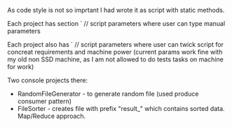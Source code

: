 As code style is not so imprtant I had wrote it as script with static methods.

Each project has section
` // script parameters
where user can type manual parameters

Each project also has
` // script parameters
where user can twick script for concreat requirements and machine power (current params work fine with my old non SSD machine, as I am not allowed to do tests tasks on machine for work)

Two console projects there:
- RandomFileGenerator - to generate random file (used produce consumer pattern)
- FileSorter - creates file with prefix "result_" which contains sorted data. Map/Reduce approach.

